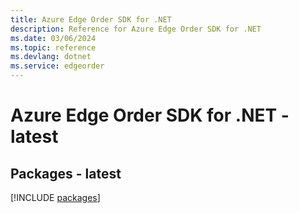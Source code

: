 ```yaml
---
title: Azure Edge Order SDK for .NET
description: Reference for Azure Edge Order SDK for .NET
ms.date: 03/06/2024
ms.topic: reference
ms.devlang: dotnet
ms.service: edgeorder
---
```

# Azure Edge Order SDK for .NET - latest
## Packages - latest
[!INCLUDE [packages](edge-order-index.md)]